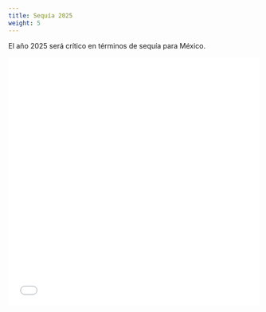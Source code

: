 ```yaml
---
title: Sequía 2025
weight: 5
---
```


El año 2025 será crítico en términos de sequía para México. 

<iframe src="/sequias.html" width="100%" height="500" style="border:none;"></iframe>


